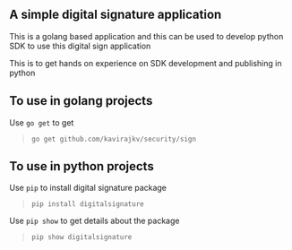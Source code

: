 ## A simple digital signature application 

This is a golang based application and this can be used to develop python SDK to use this digital sign application

This is to get hands on experience on SDK development and publishing in python

## To use in golang projects

Use `go get` to get 

> `go get github.com/kavirajkv/security/sign`


## To use in python projects

Use `pip` to install digital signature package

> `pip install digitalsignature`

Use `pip show` to get details about the package

> `pip show digitalsignature`